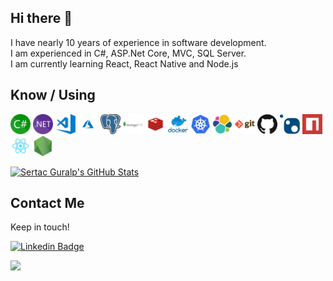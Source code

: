 ###  <h2>Hi there 👋</h2> 

I have nearly 10 years of experience in software development.<br/>
I am experienced in C#, ASP.Net Core, MVC, SQL Server.<br/>
I am currently learning React, React Native and Node.js

 <h2>Know / Using </h2>
 
<p>

<a target="_blank" rel="noopener noreferrer" href="https://github.com/github/explore/blob/master/topics/csharp/csharp.png?raw=true"><img src="https://github.com/github/explore/raw/master/topics/csharp/csharp.png?raw=true" height="32" style="max-width:100%;"></a>
<a target="_blank" rel="noopener noreferrer" href="https://github.com/github/explore/blob/master/topics/dotnet/dotnet.png?raw=true"><img src="https://github.com/github/explore/raw/master/topics/dotnet/dotnet.png?raw=true" height="32" style="max-width:100%;"></a>
<a target="_blank" rel="noopener noreferrer" href="https://github.com/github/explore/blob/master/topics/visual-studio-code/visual-studio-code.png?raw=true"><img src="https://github.com/github/explore/raw/master/topics/visual-studio-code/visual-studio-code.png?raw=true" height="32" style="max-width:100%;"></a>
<a target="_blank" rel="noopener noreferrer" href="https://github.com/github/explore/blob/master/topics/azure/azure.png?raw=true"><img src="https://github.com/github/explore/blob/master/topics/azure/azure.png?raw=true" height="32" style="max-width:100%;"></a>
<a target="_blank" rel="noopener noreferrer" href="https://github.com/github/explore/blob/master/topics/postgresql/postgresql.png?raw=true"><img src="https://github.com/github/explore/blob/master/topics/postgresql/postgresql.png?raw=true" height="32" style="max-width:100%;"></a>
<a target="_blank" rel="noopener noreferrer" href="https://github.com/github/explore/blob/master/topics/mongodb/mongodb.png?raw=true"><img src="https://github.com/github/explore/blob/master/topics/mongodb/mongodb.png?raw=true" height="32" style="max-width:100%;"></a>
<a target="_blank" rel="noopener noreferrer" href="https://github.com/github/explore/blob/master/topics/redis/redis.png?raw=true"><img src="https://github.com/github/explore/raw/master/topics/redis/redis.png?raw=true" height="32" style="max-width:100%;"></a>
<a target="_blank" rel="noopener noreferrer" href="https://github.com/github/explore/blob/master/topics/docker/docker.png?raw=true"><img src="https://github.com/github/explore/raw/master/topics/docker/docker.png?raw=true" height="32" style="max-width:100%;"></a>
<a target="_blank" rel="noopener noreferrer" href="https://github.com/github/explore/blob/master/topics/kubernetes/kubernetes.png?raw=true"><img src="https://github.com/github/explore/blob/master/topics/kubernetes/kubernetes.png?raw=true" height="32" style="max-width:100%;"></a>
<a target="_blank" rel="noopener noreferrer" href="https://github.com/github/explore/blob/master/topics/elasticsearch/elasticsearch.png?raw=true"><img src="https://github.com/github/explore/blob/master/topics/elasticsearch/elasticsearch.png?raw=true" height="32" style="max-width:100%;"></a>
<a target="_blank" rel="noopener noreferrer" href="https://github.com/github/explore/blob/master/topics/git/git.png?raw=true"><img src="https://github.com/github/explore/raw/master/topics/git/git.png?raw=true" height="32" style="max-width:100%;"></a>
<a target="_blank" rel="noopener noreferrer" href="https://github.com/github/explore/blob/master/topics/github/github.png?raw=true"><img src="https://github.com/github/explore/raw/master/topics/github/github.png?raw=true" height="32" style="max-width:100%;"></a>
<a target="_blank" rel="noopener noreferrer" href="https://github.com/github/explore/blob/master/topics/nuget/nuget.png?raw=true"><img src="https://github.com/github/explore/raw/master/topics/nuget/nuget.png?raw=true" height="32" style="max-width:100%;"></a>
<a target="_blank" rel="noopener noreferrer" href="https://github.com/github/explore/blob/master/topics/npm/npm.png?raw=true"><img src="https://github.com/github/explore/blob/master/topics/npm/npm.png?raw=true" height="32" style="max-width:100%;"></a>
<a target="_blank" rel="noopener noreferrer" href="https://github.com/github/explore/blob/master/topics/react/react.png?raw=true"><img src="https://github.com/github/explore/blob/master/topics/react/react.png?raw=true" height="32" style="max-width:100%;"></a>
<a target="_blank" rel="noopener noreferrer" href="https://github.com/github/explore/blob/master/topics/nodejs/nodejs.png?raw=true"><img src="https://github.com/github/explore/blob/master/topics/nodejs/nodejs.png?raw=true" height="32" style="max-width:100%;"></a>

</p>
 
<p>
	<a target="_blank" rel="noopener noreferrer" href="https://github-readme-stats.vercel.app/api?username=sertacguralp&show_icons=true&theme=algolia&count_private=true">
		<img src="https://github-readme-stats.vercel.app/api?username=sertacguralp&show_icons=true&theme=algolia&count_private=true"
			alt="Sertac Guralp's GitHub Stats"
			data-canonical-src="https://github-readme-stats.vercel.app/api?username=sertacguralp&show_icons=true&theme=algolia&count_private=true"
			style="max-width:100%;">
	</a>
</p>
    
<h2>Contact Me</h2>
<p>Keep in touch!</p>
<p>
<a href="https://www.linkedin.com/in/sertacguralp/" rel="nofollow"><img src="https://img.shields.io/badge/sertacguralp-follow%20on%20linkedin-blue?style=for-the-badge&amp;logo=linkedin" alt="Linkedin Badge" style="max-width:100%;"></a>
</p>
<p>
<a href='https://twitter.com/sertacguralp'><img src='https://img.shields.io/badge/sertacguralp-FOLLOW%20ON%20TWITTER-BLUE?style=for-the-badge&logo=twitter' height='32px'/></a>
</p>


<!--
**sertacguralp/sertacguralp** is a ✨ _special_ ✨ repository because its `README.md` (this file) appears on your GitHub profile.

Here are some ideas to get you started:

- 🔭 I’m currently working on ...
- 🌱 I’m currently learning ...
- 👯 I’m looking to collaborate on ...
- 🤔 I’m looking for help with ...
- 💬 Ask me about ...
- 📫 How to reach me: ...
- 😄 Pronouns: ...
- ⚡ Fun fact: ...
-->
